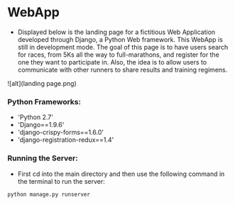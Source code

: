 # WebApp

- Displayed below is the landing page for a fictitious Web Application developed through Django, a Python Web framework. This WebApp is still in development mode. The goal of this page is to have users search for races, from 5Ks all the way to full-marathons, and register for the one they want to participate in. Also, the idea is to allow users to communicate with other runners to share results and training regimens. 

![alt](landing page.png)

### Python Frameworks:

- 'Python 2.7'
- 'Django==1.9.6'
- 'django-crispy-forms==1.6.0'
- 'django-registration-redux==1.4'

### Running the Server:

- First cd into the main directory and then use the following command in the terminal to run the server:

``` 
python manage.py runserver
```
